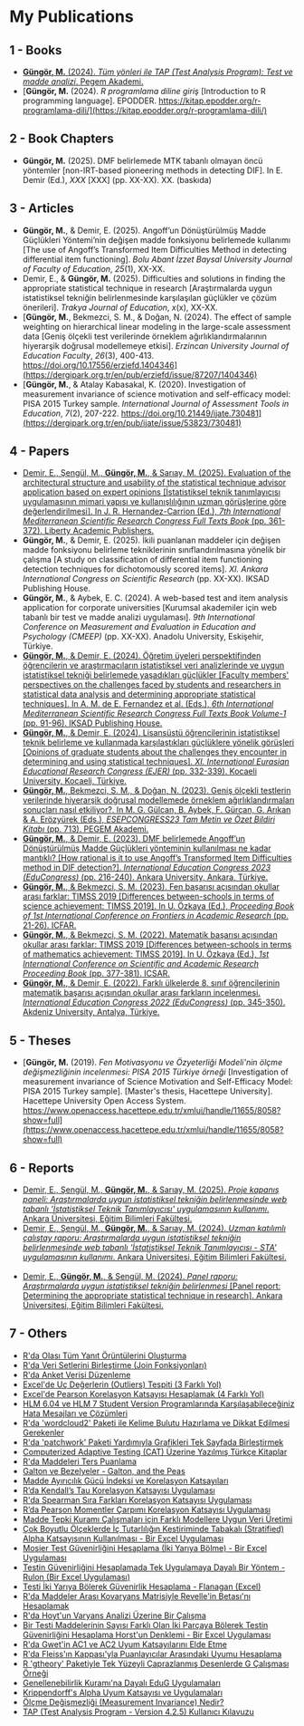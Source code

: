 # My Publications

## 1 - Books
+ [**Güngör, M.** (2024). _Tüm yönleri ile TAP (Test Analysis Program): Test ve madde analizi_. Pegem Akademi.](https://pegem.net/urun/Tum-Yonleri-ile-TAP-Test-Analysis-Program-Test-ve-Madde-Analizi/292333) <img src="https://github.com/jackiboy/flagpack/blob/master/flags/4x3/tr.svg" width="16" height="12">
+ [**Güngör, M.** (2024). _R programlama diline giriş_ [Introduction to R programming language]. EPODDER. https://kitap.epodder.org/r-programlama-dili/](https://kitap.epodder.org/r-programlama-dili/) <img src="https://github.com/jackiboy/flagpack/blob/master/flags/4x3/tr.svg" width="16" height="12">

## 2 - Book Chapters
+ **Güngör, M.** (2025). DMF belirlemede MTK tabanlı olmayan öncü yöntemler [non-IRT-based pioneering methods in detecting DIF]. In E. Demir (Ed.), _XXX_ [XXX] (pp. XX-XX). XX. (baskıda) <img src="https://github.com/jackiboy/flagpack/blob/master/flags/4x3/tr.svg" width="16" height="12">

## 3 - Articles
+ **Güngör, M.**, & Demir, E. (2025). Angoff’un Dönüştürülmüş Madde Güçlükleri Yöntemi’nin değişen madde fonksiyonu belirlemede kullanımı [The use of Angoff’s Transformed Item Difficulties Method in detecting differential item functioning]. _Bolu Abant İzzet Baysal University Journal of Faculty of Education_, _25_(1), XX-XX. <img src="https://github.com/jackiboy/flagpack/blob/master/flags/4x3/tr.svg" width="16" height="12">
+ Demir, E., & **Güngör, M.** (2025). Difficulties and solutions in finding the appropriate statistical technique in research [Araştırmalarda uygun istatistiksel tekniğin belirlenmesinde karşılaşılan güçlükler ve çözüm önerileri]. _Trakya Journal of Education_, _x_(x), XX-XX. <img src="https://github.com/jackiboy/flagpack/blob/master/flags/4x3/gb.svg" width="16" height="12">
+ [**Güngör, M.**, Bekmezci, S. M., & Doğan, N. (2024). The effect of sample weighting on hierarchical linear modeling in the large-scale assessment data [Geniş ölçekli test verilerinde örneklem ağırlıklandırmalarının hiyerarşik doğrusal modellemeye etkisi]. _Erzincan University Journal of Education Faculty_, _26_(3), 400-413. https://doi.org/10.17556/erziefd.1404346](https://dergipark.org.tr/en/pub/erziefd/issue/87207/1404346) <img src="https://github.com/jackiboy/flagpack/blob/master/flags/4x3/gb.svg" width="16" height="12">
+ [**Güngör, M.**, & Atalay Kabasakal, K. (2020). Investigation of measurement invariance of science motivation and self-efficacy model: PISA 2015 Turkey sample. _International Journal of Assessment Tools in Education_, _7_(2), 207-222. https://doi.org/10.21449/ijate.730481](https://dergipark.org.tr/en/pub/ijate/issue/53823/730481) <img src="https://github.com/jackiboy/flagpack/blob/master/flags/4x3/gb.svg" width="16" height="12">

## 4 - Papers
+ [Demir, E., Şengül, M., **Güngör, M.**, & Sarıay, M. (2025). Evaluation of the architectural structure and usability of the statistical technique advisor application based on expert opinions [İstatistiksel teknik tanımlayıcısı uygulamasının mimari yapısı ve kullanışlılığının uzman görüşlerine göre değerlendirilmesi]. In J. R. Hernandez-Carrion (Ed.), _7th International Mediterranean Scientific Research Congress Full Texts Book_ (pp. 361-372). Liberty Academic Publishers.](https://www.researchgate.net/publication/388218670_Evaluation_of_the_Architectural_Structure_and_Usability_of_the_Statistical_Technique_Advisor_Application_Based_on_Expert_Opinions) <img src="https://github.com/jackiboy/flagpack/blob/master/flags/4x3/gb.svg" width="16" height="12">
+ **Güngör, M.**, & Demir, E. (2025). İkili puanlanan maddeler için değişen madde fonksiyonu belirleme tekniklerinin sınıflandırılmasına yönelik bir çalışma [A study on classification of differential item functioning detection techniques for dichotomously scored items]. _XI. Ankara International Congress on Scientific Research_ (pp. XX-XX). IKSAD Publishing House. <img src="https://github.com/jackiboy/flagpack/blob/master/flags/4x3/tr.svg" width="16" height="12">
+ **Güngör, M.**, & Aybek, E. C. (2024). A web-based test and item analysis application for corporate universities [Kurumsal akademiler için web tabanlı bir test ve madde analizi uygulaması]. _9th International Conference on Measurement and Evaluation in Education and Psychology (CMEEP)_ (pp. XX-XX). Anadolu University, Eskişehir, Türkiye. <img src="https://github.com/jackiboy/flagpack/blob/master/flags/4x3/gb.svg" width="16" height="12">
+ [**Güngör, M.**, & Demir, E. (2024). Öğretim üyeleri perspektifinden öğrencilerin ve araştırmacıların istatistiksel veri analizlerinde ve uygun istatistiksel tekniği belirlemede yaşadıkları güçlükler [Faculty members' perspectives on the challenges faced by students and researchers in statistical data analysis and determining appropriate statistical techniques]. In A. M. de E. Fernandez et al. (Eds.), _6th International Mediterranean Scientific Research Congress Full Texts Book Volume-1_ (pp. 91-96). IKSAD Publishing House.](https://www.researchgate.net/publication/383431932_Ogretim_Uyeleri_Perspektifinden_Ogrencilerin_ve_Arastirmacilarin_Istatistiksel_Veri_Analizlerinde_ve_Uygun_Istatistiksel_Teknigi_Belirlemede_Yasadiklari_Guclukler) <img src="https://github.com/jackiboy/flagpack/blob/master/flags/4x3/tr.svg" width="16" height="12">
+ [**Güngör, M.**, & Demir, E. (2024). Lisansüstü öğrencilerinin istatistiksel teknik belirleme ve kullanmada karşılaştıkları güçlüklere yönelik görüşleri [Opinions of graduate students about the challenges they encounter in determining and using statistical techniques]. _XI. International Eurasian Educational Research Congress (EJER)_ (pp. 332-339). Kocaeli University, Kocaeli, Türkiye.](https://www.researchgate.net/publication/385760429_Lisansustu_Ogrencilerinin_Istatistiksel_Teknik_Belirleme_ve_Kullanmada_Karsilastiklari_Gucluklere_Yonelik_Gorusleri_Opinions_of_Graduate_Students_About_the_Challenges_They_Encounter_in_Determining_and) <img src="https://github.com/jackiboy/flagpack/blob/master/flags/4x3/tr.svg" width="16" height="12">
+ [**Güngör, M.**, Bekmezci, S. M., & Doğan, N. (2023). Geniş ölçekli testlerin verilerinde hiyerarşik doğrusal modellemede örneklem ağırlıklandırmaları sonuçları nasıl etkiliyor?. In M. G. Gülcan, B. Aybek, F. Gürcan, G. Arıkan & A. Erözyürek (Eds.), _ESEPCONGRESS23 Tam Metin ve Özet Bildiri Kitabı_ (pp. 713). PEGEM Akademi.](https://www.researchgate.net/publication/377233726_Genis_Olcekli_Testlerin_Verilerinde_Hiyerarsik_Dogrusal_Modellemede_Orneklem_Agirliklandirmalari_Sonuclari_Nasil_Etkiliyor) <img src="https://github.com/jackiboy/flagpack/blob/master/flags/4x3/tr.svg" width="16" height="12">
+ [**Güngör, M.**, & Demir, E. (2023). DMF belirlemede Angoff’un Dönüştürülmüş Madde Güçlükleri yönteminin kullanılması ne kadar mantıklı? [How rational is it to use Angoff’s Transformed Item Difficulties method in DIF detection?]. _International Education Congress 2023 (EduCongress)_ (pp. 216-240). Ankara University, Ankara, Türkiye.](https://www.researchgate.net/publication/374899731_DMF_Belirlemede_Angoff'un_Donusturulmus_Madde_Guclukleri_Yonteminin_Kullanilmasi_Ne_Kadar_Mantikli) <img src="https://github.com/jackiboy/flagpack/blob/master/flags/4x3/tr.svg" width="16" height="12">
+ [**Güngör, M.**, & Bekmezci, S. M. (2023). Fen başarısı açısından okullar arası farklar: TIMSS 2019 [Differences between-schools in terms of science achievement: TIMSS 2019]. In U. Özkaya (Ed.), _Proceeding Book of 1st International Conference on Frontiers in Academic Research_ (pp. 21-26). ICFAR.](https://www.researchgate.net/publication/368848623_Fen_Basarisi_Acisindan_Okullar_Arasi_Farklar_TIMSS_2019) <img src="https://github.com/jackiboy/flagpack/blob/master/flags/4x3/tr.svg" width="16" height="12">
+ [**Güngör, M.**, & Bekmezci, S. M. (2022). Matematik başarısı açısından okullar arası farklar: TIMSS 2019 [Differences between-schools in terms of mathematics achievement: TIMSS 2019]. In U. Özkaya (Ed.), _1st International Conference on Scientific and Academic Research Proceeding Book_ (pp. 377-381). ICSAR.](https://www.researchgate.net/publication/366581844_Matematik_Basarisi_Acisindan_Okullar_Arasi_Farklar_TIMSS_2019) <img src="https://github.com/jackiboy/flagpack/blob/master/flags/4x3/tr.svg" width="16" height="12">
+ [**Güngör, M.**, & Demir, E. (2022). Farklı ülkelerde 8. sınıf öğrencilerinin matematik başarısı açısından okullar arası farkların incelenmesi. _International Education Congress 2022 (EduCongress)_ (pp. 345-350). Akdeniz University, Antalya, Türkiye.](https://www.researchgate.net/publication/366581748_Farkli_Ulkelerde_8_Sinif_Ogrencilerinin_Matematik_Basarisi_Acisindan_Okullar_Arasi_Farklarin_Incelenmesi) <img src="https://github.com/jackiboy/flagpack/blob/master/flags/4x3/tr.svg" width="16" height="12">

## 5 - Theses
+ [**Güngör, M.** (2019). _Fen Motivasyonu ve Özyeterliği Modeli'nin ölçme değişmezliğinin incelenmesi: PISA 2015 Türkiye örneği_ [Investigation of measurement invariance of Science Motivation and Self-Efficacy Model: PISA 2015 Turkey sample]. [Master's thesis, Hacettepe University]. Hacettepe University Open Access System. https://www.openaccess.hacettepe.edu.tr/xmlui/handle/11655/8058?show=full](https://www.openaccess.hacettepe.edu.tr/xmlui/handle/11655/8058?show=full) <img src="https://github.com/jackiboy/flagpack/blob/master/flags/4x3/tr.svg" width="16" height="12">

## 6 - Reports
+ [Demir, E., Şengül, M., **Güngör, M.**, & Sarıay, M. (2025). _Proje kapanış paneli: Araştırmalarda uygun istatistiksel tekniğin belirlenmesinde web tabanlı 'İstatistiksel Teknik Tanımlayıcısı' uygulamasının kullanımı_. Ankara Üniversitesi, Eğitim Bilimleri Fakültesi.](https://www.researchgate.net/publication/388105580_PROJE_KAPANIS_PANELI_Arastirmalarda_Uygun_Istatistiksel_Teknigin_Belirlenmesinde_WEB_Tabanli_'Istatistiksel_Teknik_Tanimlayicisi'_Uygulamasinin_Kullanimi) <img src="https://github.com/jackiboy/flagpack/blob/master/flags/4x3/tr.svg" width="16" height="12">
+ [Demir, E., Şengül, M., **Güngör, M.**, & Sarıay, M. (2024). _Uzman katılımlı çalıştay raporu: Araştırmalarda uygun istatistiksel tekniğin belirlenmesinde web tabanlı 'İstatistiksel Teknik Tanımlayıcısı - STA' uygulamasının kullanımı_. Ankara Üniversitesi, Eğitim Bilimleri Fakültesi.](https://www.researchgate.net/publication/386789104_Uzman_Katilimli_Calistay_Arastirmalarda_Uygun_Istatistiksel_Teknigin_Belirlenmesinde_WEB_Tabanli_'Istatistiksel_Teknik_Tanimlayicisi'_Uygulamasinin_Kullanimi) <img src="https://github.com/jackiboy/flagpack/blob/master/flags/4x3/tr.svg" width="16" height="12">
+ [Demir, E., **Güngör, M.**, & Şengül, M. (2024). _Panel raporu: Araştırmalarda uygun istatistiksel tekniğin belirlenmesi_ [Panel report: Determining the appropriate statistical technique in research]. Ankara Üniversitesi, Eğitim Bilimleri Fakültesi.](https://www.researchgate.net/publication/381879105_Panel_Raporu_Arastirmalarda_Uygun_Istatistiksel_Teknigin_Belirlenmesi) <img src="https://github.com/jackiboy/flagpack/blob/master/flags/4x3/tr.svg" width="16" height="12">

## 7 - Others
+ [R'da Olası Tüm Yanıt Örüntülerini Oluşturma](https://www.academia.edu/111105022/Rda_Olas%C4%B1_T%C3%BCm_Yan%C4%B1t_%C3%96r%C3%BCnt%C3%BClerini_Olu%C5%9Fturma)
+ [R'da Veri Setlerini Birleştirme (Join Fonksiyonları)](https://www.academia.edu/108863423/Rda_Veri_Setlerini_Birle%C5%9Ftirme_Join_Fonksiyonlar%C4%B1_)
+ [R'da Anket Verisi Düzenleme](https://www.academia.edu/108528986/Rda_Anket_Verisi_D%C3%BCzenleme)
+ [Excel'de Uç Değerlerin (Outliers) Tespiti (3 Farklı Yol)](https://www.academia.edu/100089180/Excelde_U%C3%A7_De%C4%9Ferlerin_Outliers_Tespiti_3_Farkl%C4%B1_Yol_)
+ [Excel'de Pearson Korelasyon Katsayısı Hesaplamak (4 Farklı Yol)](https://www.academia.edu/99951756/Excelde_Pearson_Korelasyon_Katsay%C4%B1s%C4%B1_Hesaplamak_4_Farkl%C4%B1_Yol_)
+ [HLM 6.04 ve HLM 7 Student Version Programlarında Karşılaşabileceğiniz Hata Mesajları ve Çözümleri](https://www.academia.edu/99760494/HLM_6_04_ve_HLM_7_Student_Version_Programlar%C4%B1nda_Kar%C5%9F%C4%B1la%C5%9Fabilece%C4%9Finiz_Hata_Mesajlar%C4%B1_ve_%C3%87%C3%B6z%C3%BCmleri)
+ [R'da 'wordcloud2' Paketi ile Kelime Bulutu Hazırlama ve Dikkat Edilmesi Gerekenler](https://www.academia.edu/99759800/Rda_wordcloud2_Paketi_ile_Kelime_Bulutu_Haz%C4%B1rlama_ve_Dikkat_Edilmesi_Gerekenler)
+ [R'da 'patchwork' Paketi Yardımıyla Grafikleri Tek Sayfada Birleştirmek](https://www.academia.edu/99759695/Rda_patchwork_Paketi_Yard%C4%B1m%C4%B1yla_Grafikleri_Tek_Sayfada_Birle%C5%9Ftirmek)
+ [Computerized Adaptive Testing (CAT) Üzerine Yazılmış Türkçe Kitaplar](https://www.academia.edu/99758794/Computerized_Adaptive_Testing_CAT_%C3%9Czerine_Yaz%C4%B1lm%C4%B1%C5%9F_T%C3%BCrk%C3%A7e_Kitaplar)
+ [R'da Maddeleri Ters Puanlama](https://www.academia.edu/99757040/Rda_Maddeleri_Ters_Puanlama)
+ [Galton ve Bezelyeler - Galton, and the Peas](https://www.academia.edu/99756523/Galton_ve_Bezelyeler_Galton_and_the_Peas_)
+ [Madde Ayırıcılık Gücü İndeksi ve Korelasyon Katsayıları](https://www.academia.edu/99747334/Madde_Ay%C4%B1r%C4%B1c%C4%B1l%C4%B1k_G%C3%BCc%C3%BC_%C4%B0ndeksi_ve_Korelasyon_Katsay%C4%B1lar%C4%B1)
+ [R’da Kendall’s Tau Korelasyon Katsayısı Uygulaması](https://www.academia.edu/44912235/R_da_Kendall_s_Tau_Korelasyon_Katsay%C4%B1s%C4%B1_Uygulamas%C4%B1)
+ [R'da Spearman Sıra Farkları Korelasyon Katsayısı Uygulaması](https://www.academia.edu/44912226/Rda_Spearman_S%C4%B1ra_Farklar%C4%B1_Korelasyon_Katsay%C4%B1s%C4%B1_Uygulamas%C4%B1)
+ [R’da Pearson Momentler Çarpımı Korelasyon Katsayısı Uygulaması](https://www.academia.edu/44912218/R_da_Pearson_Momentler_%C3%87arp%C4%B1m%C4%B1_Korelasyon_Katsay%C4%B1s%C4%B1_Uygulamas%C4%B1)
+ [Madde Tepki Kuramı Çalışmaları için Farklı Modellere Uygun Veri Üretimi](https://www.academia.edu/44912209/Madde_Tepki_Kuram%C4%B1_%C3%87al%C4%B1%C5%9Fmalar%C4%B1_i%C3%A7in_Farkl%C4%B1_Modellere_Uygun_Veri_%C3%9Cretimi)
+ [Çok Boyutlu Ölçeklerde İç Tutarlılığın Kestiriminde Tabakalı (Stratified) Alpha Katsayısının Kullanılması - Bir Excel Uygulaması](https://www.academia.edu/44101935/%C3%87ok_Boyutlu_%C3%96l%C3%A7eklerde_%C4%B0%C3%A7_Tutarl%C4%B1l%C4%B1%C4%9F%C4%B1n_Kestiriminde_Tabakal%C4%B1_Stratified_Alpha_Katsay%C4%B1s%C4%B1n%C4%B1n_Kullan%C4%B1lmas%C4%B1_Bir_Excel_Uygulamas%C4%B1)
+ [Mosier Test Güvenirliğini Hesaplama (İki Yarıya Bölme) - Bir Excel Uygulaması](https://www.academia.edu/44101909/Mosier_Test_G%C3%BCvenirli%C4%9Fini_Hesaplama_%C4%B0ki_Yar%C4%B1ya_B%C3%B6lme_Bir_Excel_Uygulamas%C4%B1)
+ [Testin Güvenirliğini Hesaplamada Tek Uygulamaya Dayalı Bir Yöntem - Rulon (Bir Excel Uygulaması)](https://www.academia.edu/44101896/Testin_G%C3%BCvenirli%C4%9Fini_Hesaplamada_Tek_Uygulamaya_Dayal%C4%B1_Bir_Y%C3%B6ntem_Rulon_Bir_Excel_Uygulamas%C4%B1_)
+ [Testi İki Yarıya Bölerek Güvenirlik Hesaplama - Flanagan (Excel)](https://www.academia.edu/44101866/Testi_%C4%B0ki_Yar%C4%B1ya_B%C3%B6lerek_G%C3%BCvenirlik_Hesaplama_Flanagan_Excel_)
+ [R'da Maddeler Arası Kovaryans Matrisiyle Revelle'in Betası'nı Hesaplamak](https://www.academia.edu/44101849/Rda_Maddeler_Aras%C4%B1_Kovaryans_Matrisiyle_Revellein_Betas%C4%B1n%C4%B1_Hesaplamak)
+ [R'da Hoyt'un Varyans Analizi Üzerine Bir Çalışma](https://www.academia.edu/44101826/Rda_Hoytun_Varyans_Analizi_%C3%9Czerine_Bir_%C3%87al%C4%B1%C5%9Fma)
+ [Bir Testi Maddelerinin Sayısı Farklı Olan İki Parçaya Bölerek Testin Güvenirliğini Hesaplama Horst'un Denklemi - Bir Excel Uygulaması](https://www.academia.edu/44101813/Bir_Testi_Maddelerinin_Say%C4%B1s%C4%B1_Farkl%C4%B1_Olan_%C4%B0ki_Par%C3%A7aya_B%C3%B6lerek_Testin_G%C3%BCvenirli%C4%9Fini_Hesaplama_Horstun_Denklemi_Bir_Excel_Uygulamas%C4%B1)
+ [R'da Gwet'in AC1 ve AC2 Uyum Katsayılarını Elde Etme](https://www.academia.edu/44101771/Rda_Gwetin_AC1_ve_AC2_Uyum_Katsay%C4%B1lar%C4%B1n%C4%B1_Elde_Etme)
+ [R'da Fleiss'ın Kappası'yla Puanlayıcılar Arasındaki Uyumu Hesaplama](https://www.academia.edu/44101282/Rda_Fleiss%C4%B1n_Kappas%C4%B1yla_Puanlay%C4%B1c%C4%B1lar_Aras%C4%B1ndaki_Uyumu_Hesaplama)
+ [R 'gtheory' Paketiyle Tek Yüzeyli Çaprazlanmış Desenlerde G Çalışması Örneği](https://www.academia.edu/44101262/R_gtheory_Paketiyle_Tek_Y%C3%BCzeyli_%C3%87aprazlanm%C4%B1%C5%9F_Desenlerde_G_%C3%87al%C4%B1%C5%9Fmas%C4%B1_%C3%96rne%C4%9Fi)
+ [Genellenebilirlik Kuramı'na Dayalı EduG Uygulamaları](https://www.academia.edu/44101211/Genellenebilirlik_Kuram%C4%B1na_Dayal%C4%B1_EduG_Uygulamalar%C4%B1)
+ [Krippendorff's Alpha Uyum Katsayısı ve Uygulamaları](https://www.academia.edu/44101167/Krippendorffs_Alpha_Uyum_Katsay%C4%B1s%C4%B1_ve_Uygulamalar%C4%B1)
+ [Ölçme Değişmezliği (Measurement Invariance) Nedir?](https://www.academia.edu/44099062/%C3%96l%C3%A7me_De%C4%9Fi%C5%9Fmezli%C4%9Fi_Measurement_Invariance_Nedir)
+ [TAP (Test Analysis Program - Version 4.2.5) Kullanıcı Kılavuzu](https://www.academia.edu/44080369/TAP_Test_Analysis_Program_Version_4_2_5_Kullan%C4%B1c%C4%B1_K%C4%B1lavuzu)





